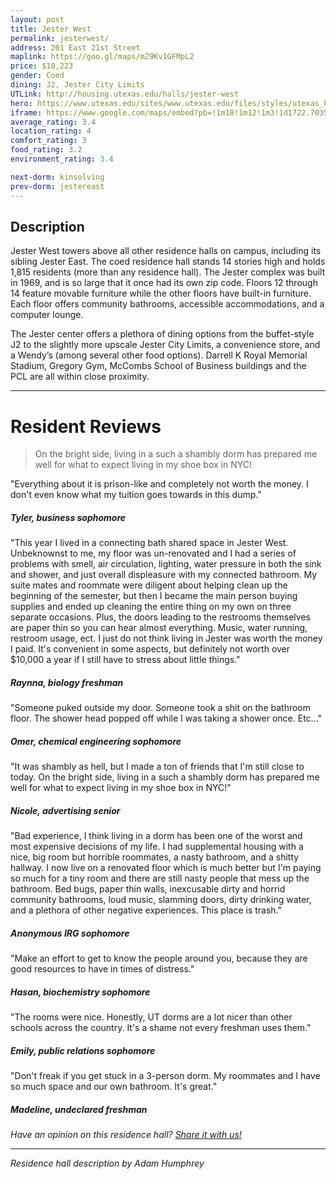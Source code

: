 ```yaml
---
layout: post
title: Jester West
permalink: jesterwest/
address: 201 East 21st Street
maplink: https://goo.gl/maps/mZ9Kv1GFMpL2
price: $10,223
gender: Coed
dining: J2, Jester City Limits
UTLink: http://housing.utexas.edu/halls/jester-west
hero: https://www.utexas.edu/sites/www.utexas.edu/files/styles/utexas_hero_photo_image/public/hero-photos/maincampus_hero.jpg?itok=i1E3qQY4
iframe: https://www.google.com/maps/embed?pb=!1m18!1m12!1m3!1d1722.703554574819!2d-97.73743044188875!3d30.28246991167159!2m3!1f0!2f0!3f0!3m2!1i1024!2i768!4f13.1!3m3!1m2!1s0x8644b59c070c71b1%3A0x160cfe70b943e9a3!2sJester+West+Dormitory%2C+Jester+Cir%2C+Austin%2C+TX+78712!5e0!3m2!1sen!2sus!4v1462317318739
average_rating: 3.4
location_rating: 4
comfort_rating: 3
food_rating: 3.2
environment_rating: 3.4

next-dorm: kinsolving
prev-dorm: jestereast
---
```


## Description ##

Jester West towers above all other residence halls on campus, including its sibling Jester East. The coed residence hall stands 14 stories high and holds 1,815 residents (more than any residence hall). The Jester complex was built in 1969, and is so large that it once had its own zip code. Floors 12 through 14 feature movable furniture while the other floors have built-in furniture. Each floor offers community bathrooms, accessible accommodations, and a computer lounge. 

The Jester center offers a plethora of dining options from the buffet-style J2 to the slightly more upscale Jester City Limits, a convenience store, and a Wendy’s (among several other food options). Darrell K Royal Memorial Stadium, Gregory Gym, McCombs School of Business buildings and the PCL are all within close proximity.

---

# Resident Reviews #

> On the bright side, living in a such a shambly dorm has prepared me well for what to expect living in my shoe box in NYC!


"Everything about it is prison-like and completely not worth the money. I don't even know what my tuition goes towards in this dump."

##### Tyler, business sophomore #####

"This year I lived in a connecting bath shared space in Jester West. Unbeknownst to me, my floor was un-renovated and I had a series of problems with smell, air circulation, lighting, water pressure in both the sink and shower, and just overall displeasure with my connected bathroom. My suite mates and roommate were diligent about helping clean up the beginning of the semester, but then I became the main person buying supplies and ended up cleaning the entire thing on my own on three separate occasions. Plus, the doors leading to the restrooms themselves are paper thin so you can hear almost everything. Music, water running, restroom usage, ect. I just do not think living in Jester was worth the money I paid. It's convenient in some aspects, but definitely not worth over $10,000 a year if I still have to stress about little things."

##### Raynna, biology freshman #####

"Someone puked outside my door. Someone took a shit on the bathroom floor. The shower head popped off while I was taking a shower once. Etc..."

##### Omer, chemical engineering sophomore #####

"It was shambly as hell, but I made a ton of friends that I'm still close to today. On the bright side, living in a such a shambly dorm has prepared me well for what to expect living in my shoe box in NYC!"

##### Nicole, advertising senior #####

"Bad experience, I think living in a dorm has been one of the worst and most expensive decisions of my life. I had supplemental housing with a nice, big room but horrible roommates, a nasty bathroom, and a shitty hallway. I now live on a renovated floor which is much better but I'm paying so much for a tiny room and there are still nasty people that mess up the bathroom. Bed bugs, paper thin walls, inexcusable dirty and horrid community bathrooms, loud music, slamming doors, dirty drinking water, and a plethora of other negative experiences. This place is trash."

##### Anonymous IRG sophomore #####

"Make an effort to get to know the people around you, because they are good resources to have in times of distress."

##### Hasan, biochemistry sophomore #####

"The rooms were nice. Honestly, UT dorms are a lot nicer than other schools across the country. It's a shame not every freshman uses them."

##### Emily, public relations sophomore #####

"Don't freak if you get stuck in a 3-person dorm. My roommates and I have so much space and our own bathroom. It's great."

##### Madeline, undeclared freshman #####

_Have an opinion on this residence hall? [Share it with us!](https://goo.gl/forms/2FQQ17t7YAfFhlZT2)_

---

_Residence hall description by Adam Humphrey_